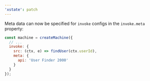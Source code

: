```yaml
---
'xstate': patch
---
```


Meta data can now be specified for `invoke` configs in the `invoke.meta` property:

```js
const machine = createMachine({
  // ...
  invoke: {
    src: (ctx, e) => findUser(ctx.userId),
    meta: {
      api: 'User Finder 2000'
    }
  }
});
```
